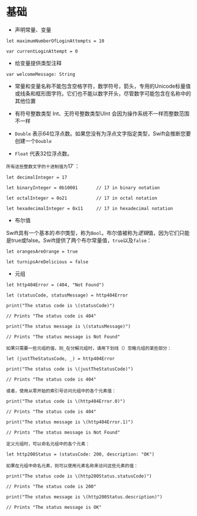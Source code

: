 # 基础

- 声明常量、变量

`let maximumNumberOfLoginAttempts = 10`

`var currentLoginAttempt = 0`

- 给变量提供类型注释 

`var welcomeMessage: String`

- 常量和变量名称不能包含空格字符，数学符号，箭头，专用的Unicode标量值或线条和框形图字符。它们也不能以数字开头，尽管数字可能包含在名称中的其他位置

- 有符号整数类型 Int、无符号整数类型UInt 会因为操作系统不一样而整数范围不一样
- `Double` 表示64位浮点数。如果您没有为浮点文字指定类型，Swift会推断您要创建一个`Double`
- `Float` 代表32位浮点数。

`所有这些整数文字的十进制值为`17`：

`let decimalInteger = 17`

`let binaryInteger = 0b10001       // 17 in binary notation`

`let octalInteger = 0o21           // 17 in octal notation`

`let hexadecimalInteger = 0x11     // 17 in hexadecimal notation`

- 布尔值

Swift具有一个基本的*布尔*类型，称为`Bool`。布尔值被称为*逻辑*值，因为它们只能是true或false。Swift提供了两个布尔常量值，`true`以及`false`：

`let orangesAreOrange = true`

`let turnipsAreDelicious = false`

- 元组

`let http404Error = (404, "Not Found")`

`let (statusCode, statusMessage) = http404Error`

`print("The status code is \(statusCode)")`

`// Prints "The status code is 404"`

`print("The status message is \(statusMessage)")`

`// Prints "The status message is Not Found"`

`如果只需要一些元组的值，则_在分解元组时，请用下划线（）忽略元组的某些部分：`

`let (justTheStatusCode, _) = http404Error`

`print("The status code is \(justTheStatusCode)")`

`// Prints "The status code is 404"`

`或者，使用从零开始的索引号访问元组中的各个元素值：`

`print("The status code is \(http404Error.0)")`

`// Prints "The status code is 404"`

`print("The status message is \(http404Error.1)")`

`// Prints "The status message is Not Found"`

`定义元组时，可以命名元组中的各个元素：`

`let http200Status = (statusCode: 200, description: "OK")`

`如果在元组中命名元素，则可以使用元素名称来访问这些元素的值：`

`print("The status code is \(http200Status.statusCode)")`

`// Prints "The status code is 200"`

`print("The status message is \(http200Status.description)")`

`// Prints "The status message is OK"`

